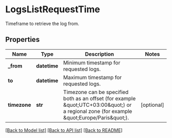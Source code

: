 # LogsListRequestTime

Timeframe to retrieve the log from.

## Properties

| Name         | Type         | Description                                                                                                                                    | Notes      |
| ------------ | ------------ | ---------------------------------------------------------------------------------------------------------------------------------------------- | ---------- |
| **\_from**   | **datetime** | Minimum timestamp for requested logs.                                                                                                          |
| **to**       | **datetime** | Maximum timestamp for requested logs.                                                                                                          |
| **timezone** | **str**      | Timezone can be specified both as an offset (for example \&quot;UTC+03:00\&quot;) or a regional zone (for example \&quot;Europe/Paris\&quot;). | [optional] |

[[Back to Model list]](README.md#documentation-for-models) [[Back to API list]](README.md#documentation-for-api-endpoints) [[Back to README]](README.md)
